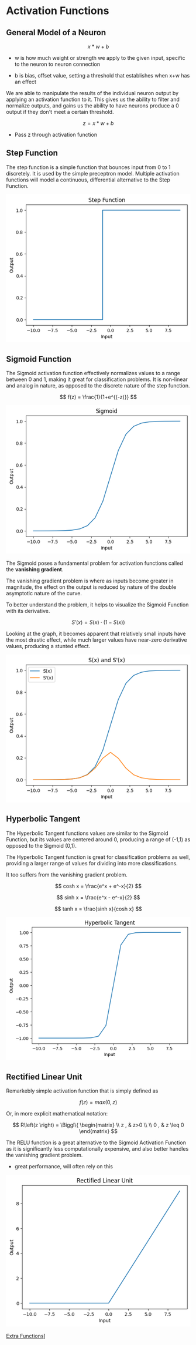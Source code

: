 # Activation Functions

## General Model of a Neuron

$$ x*w + b $$

* w is how much weight or strength we apply to the given input, specific to the neuron to neuron connection

* b is bias, offset value, setting a threshold that establishes when x+w has an effect

We are able to manipulate the results of the individual neuron output by applying an activation function to it. This gives us the ability to filter and normalize outputs, and gains us the ability to have neurons produce a 0 output if they don't meet a certain threshold.

$$ z = x*w + b $$

* Pass z through activation function

## Step Function

The step function is a simple function that bounces input from 0 to 1 discretely. It is used by the simple preceptron model. Multiple activation functions will model a continuous, differential alternative to the Step Function.

![](/assets/resources/activation_functions/step.png)


## Sigmoid Function

The Sigmoid activation function effectively normalizes values to a range between 0 and 1, making it great for classification problems. It is non-linear and analog in nature, as opposed to the discrete nature of the step function.

$$ f(z) = \frac{1}{1+e^{(-z)}} $$

![](/assets/resources/activation_functions/sigmoid.png)

The Sigmoid poses a fundamental problem for activation functions called the **vanishing gradient**.

The vanishing gradient problem is where as inputs become greater in magnitude, the effect on the output is reduced by nature of the double asymptotic nature of the curve.

To better understand the problem, it helps to visualize the Sigmoid Function with its derivative.

$$ S'(x) = S(x) \cdot (1 - S(x)) $$

Looking at the graph, it becomes apparent that relatively small inputs have the most drastic effect, while much larger values have near-zero derivative values, producing a stunted effect.

![](/assets/resources/activation_functions/sigmoid_and_derivative.png)


## Hyperbolic Tangent

The Hyperbolic Tangent functions values are similar to the Sigmoid Function, but its values are centered around 0, producing a range of (-1,1) as opposed to the Sigmoid (0,1).

The Hyperbolic Tangent function is great for classification problems as well, providing a larger range of values for dividing into more classifications.

It too suffers from the vanishing gradient problem.

$$ cosh x = \frac{e^x + e^-x}{2} $$

$$ sinh x = \frac{e^x - e^-x}{2} $$

$$ tanh x = \frac{sinh x}{cosh x} $$

![](/assets/resources/activation_functions/htan.png)

  

## Rectified Linear Unit

Remarkebly simple activation function that is simply defined as 

$$f(z) = max(0, z)$$

Or, in more explicit mathematical notation:

$$ 
R\left(z \right) = \Biggl\{
	\begin{matrix}
		\\
		z , & z>0 \\
		\\
		0 , & z \leq 0
	\end{matrix}
$$


The RELU function is a great alternative to the Sigmoid Activation Function as it is significantly less computationally expensive, and also better handles the vanishing gradient problem.

* great performance, will often rely on this
  
![](/assets/resources/activation_functions/relu.png)

[Extra Functions](en.wikipedia.org/wiki/Activation_function)]

